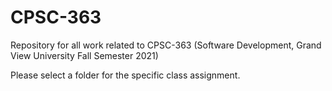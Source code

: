 # CPSC-363
Repository for all work related to CPSC-363 
(Software Development, Grand View University Fall Semester 2021)

Please select a folder for the specific class assignment.

